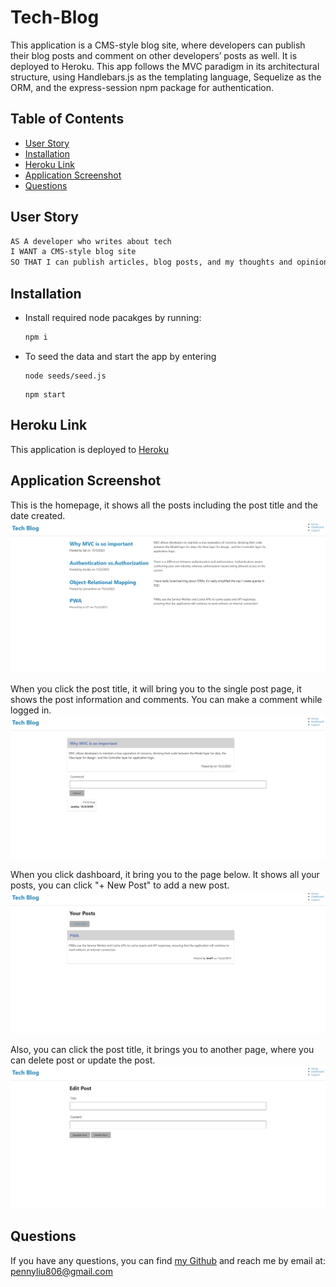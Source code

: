 # Tech-Blog
This application is a CMS-style blog site, where developers can publish their blog posts and comment on other developers’ posts as well. It is deployed to Heroku. This app follows the MVC paradigm in its architectural structure, using Handlebars.js as the templating language, Sequelize as the ORM, and the express-session npm package for authentication.

## Table of Contents
  * [User Story](#user-story)
  * [Installation](#installation)
  * [Heroku Link](#heroku-link)
  * [Application Screenshot](#application-screenshot)
  * [Questions](#questions)  

## User Story
```md
AS A developer who writes about tech
I WANT a CMS-style blog site
SO THAT I can publish articles, blog posts, and my thoughts and opinions
```

## Installation
- Install required node pacakges by running:
    ```bash
    npm i
    ```
- To seed the data and start the app by entering
    ```
    node seeds/seed.js
    ```
    ```
    npm start
    ```

## Heroku Link
This application is deployed to [Heroku](https://tech-blog-s.herokuapp.com/)

## Application Screenshot
This is the homepage, it shows all the posts including the post title and the date created.
![Application Screenshot](public/images/Homepage.png)

When you click the post title, it will bring you to the single post page, it shows the post information and comments. You can make a comment while logged in.
![Application Screenshot 2](public/images/SingleBlog.png)

When you click dashboard, it bring you to the page below. It shows all your posts, you can click "+ New Post" to add a new post. 
![Application Screenshot 3](public/images/Dashboard.png)

Also, you can click the post title, it brings you to another page, where you can delete post or update the post. 
![Application Screenshot 4](public/images/EditPost.png)

## Questions
If you have any questions, you can find [my Github](https://github.com/PennyLIU2022) and reach me by email at: pennyliu806@gmail.com
